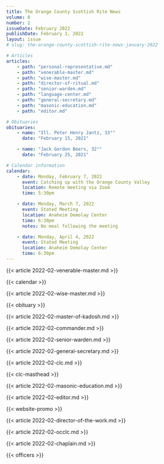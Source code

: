 ```yaml
---
title: The Orange County Scottish Rite News
volume: 8
number: 2
issueDate: February 2022
publishDate: February 1, 2022
layout: issue
# slug: the-orange-county-scottish-rite-news-january-2022

# Articles
articles:
    - path: "personal-representative.md"
    - path: "venerable-master.md"
    - path: "wise-master.md"
    - path: "director-of-ritual.md"
    - path: "senior-warden.md"
    - path: "language-center.md"
    - path: "general-secretary.md"
    - path: "masonic-education.md"
    - path: "editor.md"

# Obituaries
obituaries:
    - name: "Ill. Peter Henry Jantz, 33°"
      date: "February 15, 2021"

    - name: "Jack Gordon Beers, 32°"
      date: "February 25, 2021"

# Calendar information
calendar:
    - date: Monday, February 7, 2022
      event: Catching up with the Orange County Valley
      location: Remote meeting via Zoom
      time: 5:30pm

    - date: Monday, March 7, 2022
      event: Stated Meeting
      location: Anaheim Demolay Center
      time: 6:30pm
      notes: No meal following the meeting

    - date: Monday, April 4, 2022
      event: Stated Meeting
      location: Anaheim Demolay Center
      time: 6:30pm
---
```


{{< article 2022-02-venerable-master.md >}}

{{< calendar >}}

{{< article 2022-02-wise-master.md >}}

{{< obituary >}}

{{< article 2022-02-master-of-kadosh.md >}}

{{< article 2022-02-commander.md >}}

{{< article 2022-02-senior-warden.md >}}

{{< article 2022-02-general-secretary.md >}}

{{< article 2022-02-clc.md >}}

{{< clc-masthead >}}

{{< article 2022-02-masonic-education.md >}}

{{< article 2022-02-editor.md >}}

{{< website-promo >}}

{{< article 2022-02-director-of-the-work.md >}}

{{< article 2022-02-occlc.md >}}

{{< article 2022-02-chaplain.md >}}

{{< officers >}}



